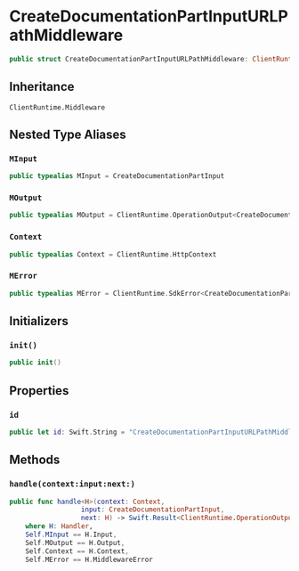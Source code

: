 # CreateDocumentationPartInputURLPathMiddleware

``` swift
public struct CreateDocumentationPartInputURLPathMiddleware: ClientRuntime.Middleware 
```

## Inheritance

`ClientRuntime.Middleware`

## Nested Type Aliases

### `MInput`

``` swift
public typealias MInput = CreateDocumentationPartInput
```

### `MOutput`

``` swift
public typealias MOutput = ClientRuntime.OperationOutput<CreateDocumentationPartOutputResponse>
```

### `Context`

``` swift
public typealias Context = ClientRuntime.HttpContext
```

### `MError`

``` swift
public typealias MError = ClientRuntime.SdkError<CreateDocumentationPartOutputError>
```

## Initializers

### `init()`

``` swift
public init() 
```

## Properties

### `id`

``` swift
public let id: Swift.String = "CreateDocumentationPartInputURLPathMiddleware"
```

## Methods

### `handle(context:input:next:)`

``` swift
public func handle<H>(context: Context,
                  input: CreateDocumentationPartInput,
                  next: H) -> Swift.Result<ClientRuntime.OperationOutput<CreateDocumentationPartOutputResponse>, MError>
    where H: Handler,
    Self.MInput == H.Input,
    Self.MOutput == H.Output,
    Self.Context == H.Context,
    Self.MError == H.MiddlewareError
```
